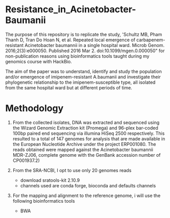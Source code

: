 # Resistance_in_Acinetobacter-Baumanii

The purpose of this repository is to replicate the study, 'Schultz MB, Pham Thanh D, Tran Do Hoan N, et al. Repeated local emergence of carbapenem-resistant Acinetobacter baumannii in a single hospital ward. Microb Genom. 2016;2(3):e000050. Published 2016 Mar 2. doi:10.1099/mgen.0.000050" for non-publication reasons using bioinformatics tools taught during my genomics course with HackBio.

The aim of the paper was to understand, identify and study the population and/or emergence of imipenem-resistant A.baumanii and investigate their phylogenetic relationship to the imipenem-susceptible type, all isolated from the same hospital ward but at different periods of time.

# Methodology

 1. From the collected isolates, DNA was extracted and sequenced using the Wizard Genomic Extraction kit (Promega) and 96-plex bar-coded 100bp paired end sequencing via illumina    HiSeq 2500 respectively. This resulted to a total of 147 genomes for analysis that are made available in the European Nucleotide Archive under the project ERP001080. The reads obtained were mapped against the Acinetobacter baumannii MDR-ZJ06, complete genome with the GenBank accession number of CP001937.2)

 2. From the SRA-NCBI, I opt to use only 20 genomes reads
    - download sratools-kit 2.10.9
    - channels used are conda forge, bioconda and defaults channels

 3. For the mapping and alignment to the reference genome, i will use the following bioinformatics tools
      - BWA


